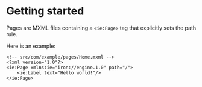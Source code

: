 # Getting started

Pages are MXML files containing a `<ie:Page>` tag that explicitly sets the path rule.

Here is an example:

```mxml
<!-- src/com/example/pages/Home.mxml -->
<?xml version="1.0"?>
<ie:Page xmlns:ie="iron://engine.1.0" path="/">
    <ie:Label text="Hello world!"/>
</ie:Page>
```